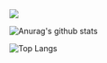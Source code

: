 <img align="center" src="https://github-readme-stats.vercel.app/api/<CARD_TYPE>/?username=<USERNAME>&theme=<THEME_NAME>" />

![Anurag's github stats](https://github-readme-stats.vercel.app/api?username=Nathan985&show_icons=true&theme=radical)

![Top Langs](https://github-readme-stats.vercel.app/api/top-langs/?username=Nathan985&theme=tokyonight)
